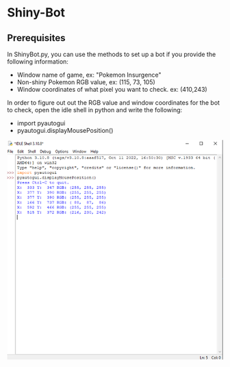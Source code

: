 # Shiny-Bot

## Prerequisites 
In ShinyBot.py, you can use the methods to set up a bot if you provide the following information:
- Window name of game, ex: "Pokemon Insurgence"
- Non-shiny Pokemon RGB value, ex: (115, 73, 105)
- Window coordinates of what pixel you want to check. ex: (410,243)

In order to figure out out the RGB value and window coordinates for the bot to check, open the idle shell in python and write the following:
- import pyautogui
- pyautogui.displayMousePosition()
<p align="center">
  <img src="pyauto.PNG"/>
</p>



